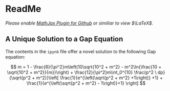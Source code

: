 # ReadMe

*Please enable [MathJax Plugin for Github](https://chrome.google.com/webstore/detail/mathjax-plugin-for-github/ioemnmodlmafdkllaclgeombjnmnbima?hl=en) or similiar to view $\LaTeX$.*

## A Unique Solution to a Gap Equation

The contents in the `ipynb` file offer a novel solution to the following Gap equation: <br>

$$ m = 1 - \frac{6}{\pi^2}m\left(10\sqrt{10^2 + m^2} - m^2\ln{\frac{10 + \sqrt{10^2 + m^2}}{m}}\right) + \frac{12}{\pi^2}m\int_0^{10} \frac{p^2 \ dp}{\sqrt{p^2 + m^2}}\left[ \frac{1}{e^{\left(\sqrt{p^2 + m^2} +1\right)} +1} + \frac{1}{e^{\left(\sqrt{p^2 + m^2} - 1\right)}+1} \right] $$
